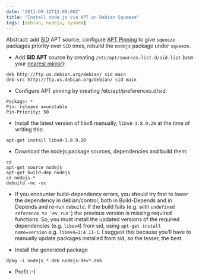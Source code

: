 ```yaml
---
date: "2011-09-12T12:00:00Z"
title: "Install node.js via APT on Debian Squeeze"
tags: [debian, nodejs, sysadm]
---
```


Abstract: add [SID](http://www.debian.org/releases/sid/) APT source, configure
[APT Pinning](http://wiki.debian.org/AptPreferences) to give `squeeze` packages
priority over `SID` ones, rebuild the `nodejs` package under `squeeze`.

- Add **SID APT** source by creating `/etc/apt/sources.list.d/sid.list` (use
your [nearest mirror](http://www.debian.org/mirror/)):

```plaintext
deb http://ftp.us.debian.org/debian/ sid main
deb-src http://ftp.us.debian.org/debian/ sid main
```

- Configure APT pinning by creating /etc/apt/preferences.d/sid:

```
Package: *
Pin: release a=unstable
Pin-Priority: 50
```

- Install the latest version of libv8 manually, `libv8-3.8.9.20` at the time of writing this:

```
apt-get install libv8-3.8.9.20
```

- Download the nodejs package sources, dependencies and build them:

```
cd
apt-get source nodejs
apt-get build-dep nodejs
cd nodejs-*
debuild -nc -uc
```

- If you encounter build-dependency errors, you should try first to lower the
dependency in debian/control, both in Build-Depends and in Depends and re-run
`debuild`. If the build fails (e.g. with `undefined reference to 'ev_run'`) the
previous version is missing required functions. So, you must install the
updated versions of the required dependencies (e.g. `libev4`) from sid, using
`apt-get install name=version` e.g. `libev4=1:4.11-1`. I suggest this because
you’ll have to manually update packages installed from sid, so the lesser, the
best.

- Install the generated package
```
dpkg -i nodejs_*.deb nodejs-dev*.deb
```

- Profit :-)
